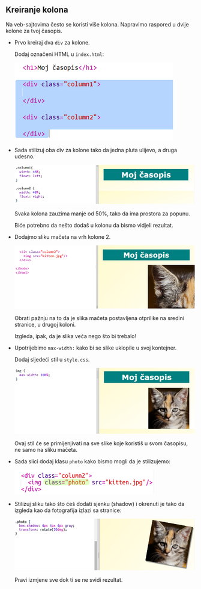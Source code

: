 ## Kreiranje kolona

Na veb-sajtovima često se koristi više kolona. Napravimo raspored u dvije kolone za tvoj časopis.

+ Prvo kreiraj dva `div` za kolone.
    
    Dodaj označeni HTML u `index.html`:
    
    ![screenshot](images/magazine-columns.png)

+ Sada stilizuj oba div za kolone tako da jedna pluta ulijevo, a druga udesno.
    
    ![screenshot](images/magazine-columns-style.png)
    
    Svaka kolona zauzima manje od 50%, tako da ima prostora za popunu.
    
    Biće potrebno da nešto dodaš u kolonu da bismo vidjeli rezultat.

+ Dodajmo sliku mačeta na vrh kolone 2.
    
    ![screenshot](images/magazine-kitten.png)
    
    Obrati pažnju na to da je slika mačeta postavljena otprilike na sredini stranice, u drugoj koloni.
    
    Izgleda, ipak, da je slika veća nego što bi trebalo!

+ Upotrijebimo `max-width:` kako bi se slike uklopile u svoj kontejner.
    
    Dodaj sljedeći stil u `style.css`.
    
    ![screenshot](images/magazine-img-width.png)
    
    Ovaj stil će se primijenjivati na sve slike koje koristiš u svom časopisu, ne samo na sliku mačeta.

+ Sada slici dodaj klasu `photo` kako bismo mogli da je stilizujemo:
    
    ![screenshot](images/magazine-photo.png)

+ Stilizuj sliku tako što ćeš dodati sjenku (shadow) i okrenuti je tako da izgleda kao da fotografija izlazi sa stranice:
    
    ![screenshot](images/magazine-photo-style.png)
    
    Pravi izmjene sve dok ti se ne svidi rezultat.